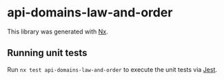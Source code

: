 # api-domains-law-and-order

This library was generated with [Nx](https://nx.dev).

## Running unit tests

Run `nx test api-domains-law-and-order` to execute the unit tests via [Jest](https://jestjs.io).
